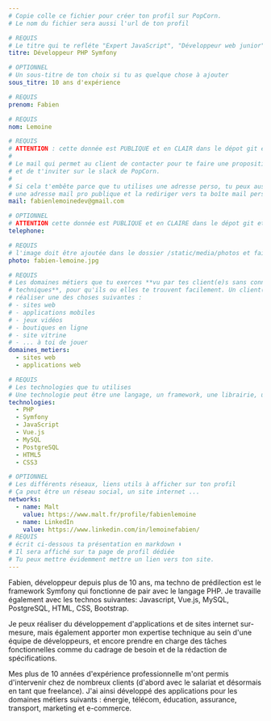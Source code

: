 ```yaml
---
# Copie colle ce fichier pour créer ton profil sur PopCorn.
# Le nom du fichier sera aussi l'url de ton profil

# REQUIS
# Le titre qui te refléte "Expert JavaScript", "Développeur web junior"
titre: Développeur PHP Symfony 

# OPTIONNEL
# Un sous-titre de ton choix si tu as quelque chose à ajouter
sous_titre: 10 ans d'expérience

# REQUIS
prenom: Fabien

# REQUIS
nom: Lemoine

# REQUIS
# ATTENTION : cette donnée est PUBLIQUE et en CLAIR dans le dépot git et sur le site
#
# Le mail qui permet au client de contacter pour te faire une proposition de projet
# et de t'inviter sur le slack de PopCorn.
#
# Si cela t'embête parce que tu utilises une adresse perso, tu peux aussi te créer
# une adresse mail pro publique et la rediriger vers ta boîte mail perso
mail: fabienlemoinedev@gmail.com

# OPTIONNEL
# ATTENTION cette donnée est PUBLIQUE et en CLAIRE dans le dépot git et sur le site
telephone:

# REQUIS
# l'image doit être ajoutée dans le dossier /static/media/photos et faire moins de 100ko !
photo: fabien-lemoine.jpg

# REQUIS
# Les domaines métiers que tu exerces **vu par tes client(e)s sans connaissances
# techniques**, pour qu'ils ou elles te trouvent facilement. Un client(e) veut par exemple
# réaliser une des choses suivantes :
# - sites web
# - applications mobiles
# - jeux vidéos
# - boutiques en ligne
# - site vitrine
# - ... à toi de jouer
domaines_metiers:
  - sites web
  - applications web

# REQUIS
# Les technologies que tu utilises
# Une technologie peut être une langage, un framework, une librairie, un CMS ...
technologies:
  - PHP
  - Symfony
  - JavaScript
  - Vue.js
  - MySQL
  - PostgreSQL
  - HTML5
  - CSS3

# OPTIONNEL
# Les différents réseaux, liens utils à afficher sur ton profil
# Ça peut être un réseau social, un site internet ...
networks:
  - name: Malt
    value: https://www.malt.fr/profile/fabienlemoine
  - name: LinkedIn
    value: https://www.linkedin.com/in/lemoinefabien/
# REQUIS
# écrit ci-dessous ta présentation en markdown ⬇️
# Il sera affiché sur ta page de profil dédiée
# Tu peux mettre évidemment mettre un lien vers ton site.
---
```


Fabien, développeur depuis plus de 10 ans, ma techno de prédilection est le framework Symfony qui fonctionne de pair avec le langage PHP. Je travaille également avec les technos suivantes: Javascript, Vue.js, MySQL, PostgreSQL, HTML, CSS, Bootstrap.

Je peux réaliser du développement d'applications et de sites internet sur-mesure, mais également apporter mon expertise technique au sein d'une équipe de développeurs, et encore prendre en charge des tâches fonctionnelles comme du cadrage de besoin et de la rédaction de spécifications.

Mes plus de 10 années d'expérience professionnelle m'ont permis d'intervenir chez de nombreux clients (d'abord avec le salariat et désormais en tant que freelance). J'ai ainsi développé des applications pour les domaines métiers suivants : énergie, télécom, éducation, assurance, transport, marketing et e-commerce.
